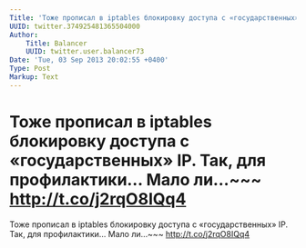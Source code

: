 ```yaml
---
Title: 'Тоже прописал в iptables блокировку доступа с «государственных» IP. Так, для профилактики… Мало ли…~~~ http://t.co/j2rqO8IQq4'
UUID: twitter.374925481365504000
Author:
    Title: Balancer
    UUID: twitter.user.balancer73
Date: 'Tue, 03 Sep 2013 20:02:55 +0400'
Type: Post
Markup: Text
---
```


# Тоже прописал в iptables блокировку доступа с «государственных» IP. Так, для профилактики… Мало ли…~~~ http://t.co/j2rqO8IQq4

Тоже прописал в iptables блокировку доступа с
«государственных» IP. Так, для профилактики… Мало ли…~~~
http://t.co/j2rqO8IQq4